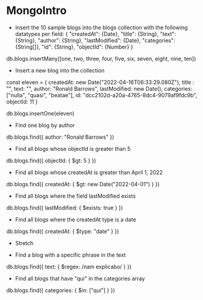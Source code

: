 # MongoIntro

- Insert the 10 sample blogs into the blogs collection with the following datatypes per field: 
{
 "createdAt": {Date},
 "title": {String},
 "text": {String},
 "author": {String},
 "lastModified": {Date},
 "categories": {String[]},
 "id": {String},
 "objectId": {Number}
}

db.blogs.insertMany([one, two, three, four, five, six, seven, eight, nine, ten])

- Insert a new blog into the collection

const eleven = 
    {
	 createdAt: new Date("2022-04-16T06:33:29.080Z"),
	 title : "",
	 text: "",
	 author: "Ronald Barrows",
	 lastModified: new Date(),
	 categories: ["nulla", "quasi", "beatae"],
	 id: "dcc2102d-a20a-4765-8dc4-9079af9fdc9b",
	 objectId: 11
	}
	
db.blogs.insertOne(eleven)

- Find one blog by author

 db.blogs.find({
    author: "Ronald Barrows"
})

- Find all blogs whose objectId is greater than 5

db.blogs.find({
    objectId: {
        $gt: 5
    }
})

- Find all blogs whose createdAt is greater than April 1, 2022

db.blogs.find({
    createdAt: {
        $gt: new Date("2022-04-01") 
    }
})

- Find all blogs where the field lastModified exists

db.blogs.find({
    lastModified: {
        $exists: true
    }
})

- Find all blogs where the createdAt type is a date

db.blogs.find({
    createdAt: {
        $type: "date"
    }
})

- Stretch

- Find a blog with a specific phrase in the text

db.blogs.find({
    text: {
        $regex: /nam explicabo/
    }
})

- Find all blogs that have "qui" in the categories array

db.blogs.find({
    categories: {
        $in: ["qui"]
    }
})